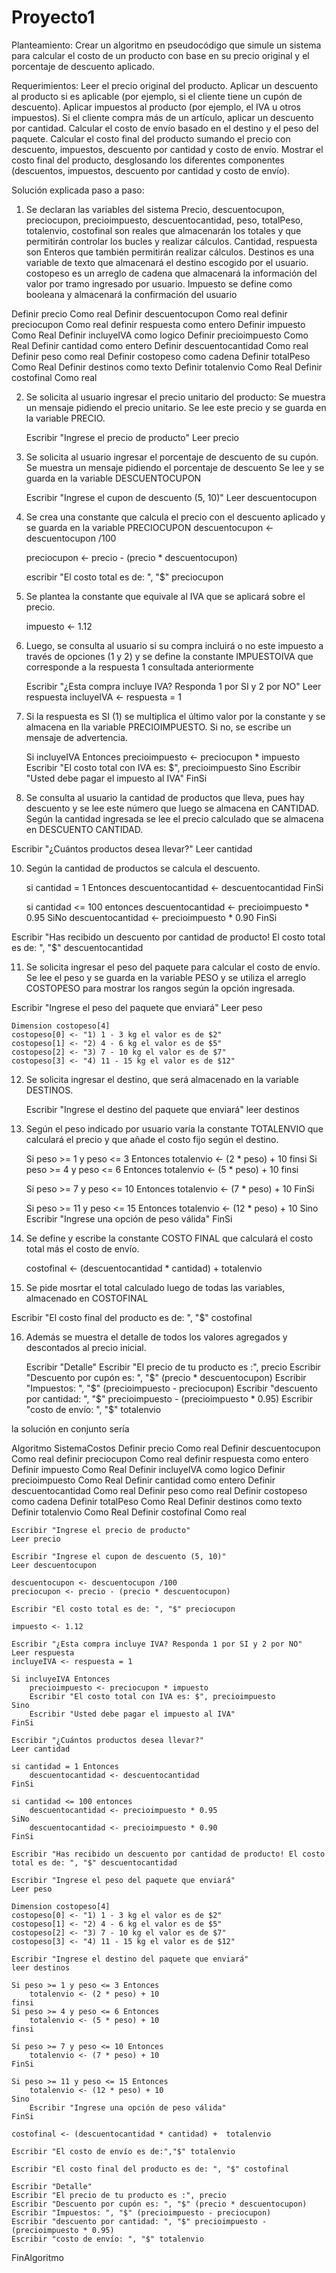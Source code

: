 # Proyecto1
Planteamiento: Crear un algoritmo en pseudocódigo que simule un sistema para calcular el costo de un producto con base en su precio original y el porcentaje de descuento aplicado. 

Requerimientos:
Leer el precio original del producto.
Aplicar un descuento al producto si es aplicable (por ejemplo, si el cliente tiene un cupón de descuento).
Aplicar impuestos al producto (por ejemplo, el IVA u otros impuestos).
Si el cliente compra más de un artículo, aplicar un descuento por cantidad.
Calcular el costo de envío basado en el destino y el peso del paquete.
Calcular el costo final del producto sumando el precio con descuento, impuestos, descuento por cantidad y costo de envío.
Mostrar el costo final del producto, desglosando los diferentes componentes (descuentos, impuestos, descuento por cantidad y costo de envío).

Solución explicada paso a paso:
1. Se declaran las variables del sistema
Precio, descuentocupon, preciocupon, precioimpuesto, descuentocantidad, peso, totalPeso, totalenvio, costofinal son reales que almacenarán los totales y que permitirán controlar los bucles y realizar cálculos.
Cantidad, respuesta son Enteros que también permitirán realizar cálculos.
Destinos es una variable de texto que almacenará el destino escogido por el usuario.
costopeso es un arreglo de cadena que almacenará la información del valor por tramo ingresado por usuario.
Impuesto se define como booleana y almacenará la confirmación del usuario

Definir precio Como real
	Definir descuentocupon Como real
	definir preciocupon Como real
	definir respuesta como entero
	Definir impuesto Como Real
	Definir incluyeIVA como logico
	Definir precioimpuesto Como Real
	Definir cantidad como entero
	Definir descuentocantidad Como real
	Definir peso como real
	Definir costopeso como cadena
	Definir totalPeso Como Real
	Definir destinos como texto
	Definir totalenvio Como Real
	Definir costofinal Como real

2. Se solicita al usuario ingresar el precio unitario del producto:
   Se muestra un mensaje pidiendo el precio unitario.
   Se lee este precio y se guarda en la variable PRECIO.

   Escribir "Ingrese el precio de producto"
	Leer precio

3. Se solicita al usuario ingresar el porcentaje de descuento de su cupón.
   Se muestra un mensaje pidiendo el porcentaje de descuento
   Se lee y se guarda en la variable DESCUENTOCUPON

   Escribir "Ingrese el cupon de descuento (5, 10)"
	Leer descuentocupon 
   
5. Se crea una constante que calcula el precio con el descuento aplicado y se guarda en la variable PRECIOCUPON
 descuentocupon <- descuentocupon /100
   
	preciocupon <- precio - (precio * descuentocupon)
	
	escribir "El costo total es de: ", "$" preciocupon

6. Se plantea la constante que equivale al IVA que se aplicará sobre el precio.

    impuesto <- 1.12

7. Luego, se consulta al usuario si su compra incluirá o no este impuesto a través de opciones (1 y 2) y se define la constante IMPUESTOIVA que corresponde a la respuesta 1 consultada anteriormente

   Escribir "¿Esta compra incluye IVA? Responda 1 por SI y 2 por NO"
    Leer respuesta
    incluyeIVA <- respuesta = 1

8. Si la respuesta es SI (1) se multiplica el último valor por la constante y se almacena en lla variable PRECIOIMPUESTO. Si no, se escribe un mensaje de advertencia.  

    Si incluyeIVA Entonces
        precioimpuesto <- preciocupon * impuesto
        Escribir "El costo total con IVA es: $", precioimpuesto
    Sino
        Escribir "Usted debe pagar el impuesto al IVA"
    FinSi

9. Se consulta al usuario la cantidad de productos que lleva, pues hay descuento y se lee este número que luego se almacena en CANTIDAD.
   Según la cantidad ingresada se lee el precio calculado que se almacena en DESCUENTO CANTIDAD.

  Escribir "¿Cuántos productos desea llevar?"
	Leer cantidad
 
10. Según la cantidad de productos se calcula el descuento.

  	si cantidad = 1 Entonces
		descuentocantidad <- descuentocantidad
	FinSi
	
	si cantidad <= 100 entonces 
		descuentocantidad <- precioimpuesto * 0.95
	SiNo
		descuentocantidad <- precioimpuesto * 0.90
	FinSi

  Escribir "Has recibido un descuento por cantidad de producto! El costo total es de: ", "$" descuentocantidad
  
11. Se solicita ingresar el peso del paquete para calcular el costo de envío. Se lee el peso y se guarda en la variable PESO y se utiliza el arreglo COSTOPESO para mostrar los rangos según la opción ingresada.

  Escribir "Ingrese el peso del paquete que enviará"
	Leer peso
	
	Dimension costopeso[4]
	costopeso[0] <- "1) 1 - 3 kg el valor es de $2"
	costopeso[1] <- "2) 4 - 6 kg el valor es de $5"
	costopeso[2] <- "3) 7 - 10 kg el valor es de $7"
	costopeso[3] <- "4) 11 - 15 kg el valor es de $12"

12. Se solicita ingresar el destino, que será almacenado en la variable DESTINOS.

    Escribir "Ingrese el destino del paquete que enviará"
	  leer destinos

13. Según el peso indicado por usuario varía la constante TOTALENVIO que calculará el precio y que añade el costo fijo según el destino.

    Si peso >= 1 y peso <= 3 Entonces
		  totalenvio <- (2 * peso) + 10
	  finsi
	  Si peso >= 4 y peso <= 6 Entonces
		  totalenvio <- (5 * peso) + 10
	  finsi
	
	  Si peso >= 7 y peso <= 10 Entonces
		  totalenvio <- (7 * peso) + 10
	  FinSi
	
	  Si peso >= 11 y peso <= 15 Entonces
		  totalenvio <- (12 * peso) + 10
	  Sino
		  Escribir "Ingrese una opción de peso válida"
	  FinSi
14. Se define y escribe la constante COSTO FINAL que calculará el costo total más el costo de envío.

    costofinal <- (descuentocantidad * cantidad) +  totalenvio

15. Se pide mosrtar el total calculado luego de todas las variables, almacenado en COSTOFINAL

  Escribir "El costo final del producto es de: ", "$" costofinal
  
16.  Además se muestra el detalle de todos los valores agregados y descontados al precio inicial.

     Escribir "Detalle"
	Escribir "El precio de tu producto es :", precio
	Escribir "Descuento por cupón es: ", "$" (precio * descuentocupon)
	Escribir "Impuestos: ", "$" (precioimpuesto - preciocupon) 
	Escribir "descuento por cantidad: ", "$" precioimpuesto - (precioimpuesto * 0.95)
	Escribir "costo de envío: ", "$" totalenvio

la solución en conjunto sería

Algoritmo SistemaCostos
	Definir precio Como real
	Definir descuentocupon Como real
	definir preciocupon Como real
	definir respuesta como entero
	Definir impuesto Como Real
	Definir incluyeIVA como logico
	Definir precioimpuesto Como Real
	Definir cantidad como entero
	Definir descuentocantidad Como real
	Definir peso como real
	Definir costopeso como cadena
	Definir totalPeso Como Real
	Definir destinos como texto
	Definir totalenvio Como Real
	Definir costofinal Como real
	
	
	
	Escribir "Ingrese el precio de producto"
	Leer precio
	
	Escribir "Ingrese el cupon de descuento (5, 10)"
	Leer descuentocupon 
	
	descuentocupon <- descuentocupon /100
	preciocupon <- precio - (precio * descuentocupon)
	
	Escribir "El costo total es de: ", "$" preciocupon
	
	impuesto <- 1.12
	
	Escribir "¿Esta compra incluye IVA? Responda 1 por SI y 2 por NO"
    Leer respuesta
    incluyeIVA <- respuesta = 1
    
    Si incluyeIVA Entonces
        precioimpuesto <- preciocupon * impuesto
        Escribir "El costo total con IVA es: $", precioimpuesto
    Sino
        Escribir "Usted debe pagar el impuesto al IVA"
    FinSi
	
	Escribir "¿Cuántos productos desea llevar?"
	Leer cantidad
	
	si cantidad = 1 Entonces
		descuentocantidad <- descuentocantidad
	FinSi
	
	si cantidad <= 100 entonces 
		descuentocantidad <- precioimpuesto * 0.95
	SiNo
		descuentocantidad <- precioimpuesto * 0.90
	FinSi
	
	Escribir "Has recibido un descuento por cantidad de producto! El costo total es de: ", "$" descuentocantidad
	
	Escribir "Ingrese el peso del paquete que enviará"
	Leer peso
	
	Dimension costopeso[4]
	costopeso[0] <- "1) 1 - 3 kg el valor es de $2"
	costopeso[1] <- "2) 4 - 6 kg el valor es de $5"
	costopeso[2] <- "3) 7 - 10 kg el valor es de $7"
	costopeso[3] <- "4) 11 - 15 kg el valor es de $12"
	
	Escribir "Ingrese el destino del paquete que enviará"
	leer destinos
	
	Si peso >= 1 y peso <= 3 Entonces
		totalenvio <- (2 * peso) + 10
	finsi
	Si peso >= 4 y peso <= 6 Entonces
		totalenvio <- (5 * peso) + 10
	finsi
	
	Si peso >= 7 y peso <= 10 Entonces
		totalenvio <- (7 * peso) + 10
	FinSi
	
	Si peso >= 11 y peso <= 15 Entonces
		totalenvio <- (12 * peso) + 10
	Sino
		Escribir "Ingrese una opción de peso válida"
	FinSi
	
	costofinal <- (descuentocantidad * cantidad) +  totalenvio
	
	Escribir "El costo de envío es de:","$" totalenvio
	
	Escribir "El costo final del producto es de: ", "$" costofinal
	
	Escribir "Detalle"
	Escribir "El precio de tu producto es :", precio
	Escribir "Descuento por cupón es: ", "$" (precio * descuentocupon)
	Escribir "Impuestos: ", "$" (precioimpuesto - preciocupon) 
	Escribir "descuento por cantidad: ", "$" precioimpuesto - (precioimpuesto * 0.95)
	Escribir "costo de envío: ", "$" totalenvio

	
FinAlgoritmo

   
